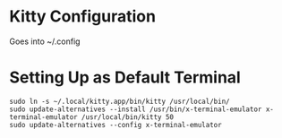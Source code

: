 # Kitty Configuration
Goes into ~/.config

# Setting Up as Default Terminal
```
sudo ln -s ~/.local/kitty.app/bin/kitty /usr/local/bin/
sudo update-alternatives --install /usr/bin/x-terminal-emulator x-terminal-emulator /usr/local/bin/kitty 50
sudo update-alternatives --config x-terminal-emulator
```
